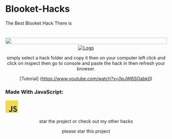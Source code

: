 # Blooket-Hacks
The Best Blooket Hack There is

<a name="readme-top"></a>
<!-- ANALYTICS -->
<img src="https://shorturl.at/lmO28" width="0%" height="0%" />
<img src="images/head.png" width="100%" height="20%" />
<!-- PROJECT LOGO -->
<br />
<div align="center">
  <a href="https://github.com/Blooket-Cheats/Blooket-Hacks">
	 <img src="images/animated_icon.gif" alt="Logo" width="200" height="200" />
  </a>

simply select a hack folder and copy it then on your computer left click and click on inspect then go to console and paste the hack in then 
refresh your browser.



[Tutorial] (https://www.youtube.com/watch?v=0pJW6SOabk0)











<h3 align="left">Made With JavaScript:</h3>
<p align="left"> <a href="https://developer.mozilla.org/en-US/docs/Web/JavaScript" target="_blank" rel="noreferrer"> <img
src="https://raw.githubusercontent.com/devicons/devicon/master/icons/javascript/javascript-original.svg" alt="javascript" width="40" height="40"/> </a> </p>

star the project or check out my other hacks 

please star this project
